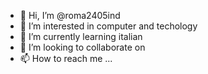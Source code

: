 - 👋 Hi, I’m @roma2405ind
- 👀 I’m interested in computer and techology
- 🌱 I’m currently learning italian
- 💞️ I’m looking to collaborate on 
- 📫 How to reach me ...

<!---
roma2405ind/roma2405ind is a ✨ special ✨ repository because its `README.md` (this file) appears on your GitHub profile.
You can click the Preview link to take a look at your changes.
--->
